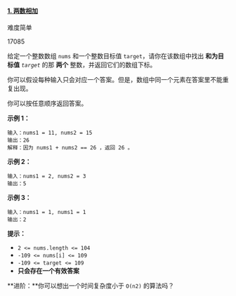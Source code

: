 #### [1. 两数相加](https://leetcode.cn/problems/two-sum/)

难度简单

17085











给定一个整数数组 `nums` 和一个整数目标值 `target`，请你在该数组中找出 **和为目标值** *`target`* 的那 **两个** 整数，并返回它们的数组下标。

你可以假设每种输入只会对应一个答案。但是，数组中同一个元素在答案里不能重复出现。

你可以按任意顺序返回答案。

 

**示例 1：**

```
输入：nums1 = 11, nums2 = 15
输出：26
解释：因为 nums1 + nums2 == 26 ，返回 26 。
```

**示例 2：**

```
输入：nums1 = 2, nums2 = 3
输出：5
```

**示例 3：**

```
输入：nums1 = 1, nums1 = 1
输出：2
```

 

**提示：**

- `2 <= nums.length <= 104`
- `-109 <= nums[i] <= 109`
- `-109 <= target <= 109`
- **只会存在一个有效答案**

 

**进阶：**你可以想出一个时间复杂度小于 `O(n2)` 的算法吗？